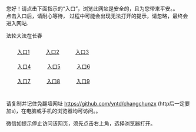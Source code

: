 您好！请点击下面指示的“入口”，浏览此网站是安全的，且为您带来平安。。 <br/>
点击入口后，请耐心等待， 过程中可能会出现无法打开的提示，请忽略，最终会进入网站. </br>

法轮大法在长春<br/>
<div style="padding:10px"><a style="margin:20px" target="_blank" href="https://db4y9piymfpml.cloudfront.net/2Qpsp?cdvxkz" id="ccLink1" rel="nofollow">入口1</a> <a target="_blank" style="margin:20px" href="https://d2ud3ky5sywx6l.cloudfront.net/2Qpsp?pzbvb" id="ccLink2" rel="nofollow">入口2</a> <a style="margin:20px" target="_blank" href="https://d2fhuj9ohcsa5y.cloudfront.net/2Qpsp?vqwmp" id="ccLink3" rel="nofollow">入口3</a></div>

<div style="padding:10px" ><a style="margin:20px" target="_blank" href="https://db4y9piymfpml.cloudfront.net/2Qpsp?cdvxkz" id="ccLink4" rel="nofollow">入口4</a> <a style="margin:20px" href="https://d2ud3ky5sywx6l.cloudfront.net/2Qpsp?pzbvb" target="_blank" id="ccLink5" rel="nofollow">入口5</a> <a style="margin:20px" href="https://d2fhuj9ohcsa5y.cloudfront.net/2Qpsp?vqwmp" target="_blank" id="ccLink6" rel="nofollow">入口6</a></div>

<div style="padding:10px"><a style="margin:20px" target="_blank" href="https://db4y9piymfpml.cloudfront.net/2Qpsp?cdvxkz" id="ccLink7" rel="nofollow">入口7</a> <a style="margin:20px" href="https://d2ud3ky5sywx6l.cloudfront.net/2Qpsp?pzbvb" target="_blank" id="ccLink8" rel="nofollow">入口8</a> <a style="margin:20px" target="_blank" href="https://d2fhuj9ohcsa5y.cloudfront.net/2Qpsp?vqwmp" id="ccLink9" rel="nofollow">入口9</a></div>

<br/>



请复制并记住免翻墙网址 https://github.com/yntd/changchunzx (http后一定要加s)，在电脑或手机的浏览器均可访问。。<br/>

微信如提示停止访问该网页，须先点击右上角，选择浏览器打开。
